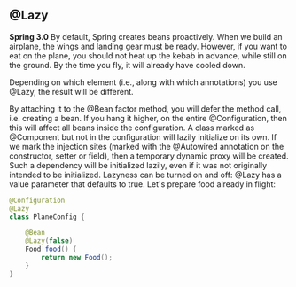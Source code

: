## @Lazy
**Spring 3.0**
By default, Spring creates beans proactively. When we build an airplane, the wings and landing gear must be ready. However, if you want to eat on the plane, you should not heat up the kebab in advance, while still on the ground. By the time you fly, it will already have cooled down.

Depending on which element (i.e., along with which annotations) you use @Lazy, the result will be different.

By attaching it to the @Bean factor method, you will defer the method call, i.e. creating a bean.
If you hang it higher, on the entire @Configuration, then this will affect all beans inside the configuration.
A class marked as @Component but not in the configuration will lazily initialize on its own.
If we mark the injection sites (marked with the @Autowired annotation on the constructor, setter or field), then a temporary dynamic proxy will be created. Such a dependency will be initialized lazily, even if it was not originally intended to be initialized.
Lazyness can be turned on and off: @Lazy has a value parameter that defaults to true. Let's prepare food already in flight:

```java
@Configuration
@Lazy
class PlaneConfig {

    @Bean
    @Lazy(false)
    Food food() {
        return new Food();
    }
}
```